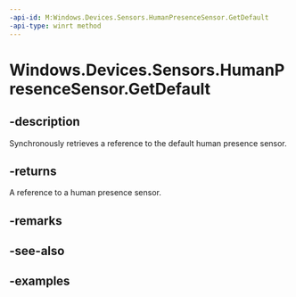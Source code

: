 ```yaml
---
-api-id: M:Windows.Devices.Sensors.HumanPresenceSensor.GetDefault
-api-type: winrt method
---
```


# Windows.Devices.Sensors.HumanPresenceSensor.GetDefault

<!--
public static Windows.Devices.Sensors.HumanPresenceSensor GetDefault ();
-->

## -description

Synchronously retrieves a reference to the default human presence sensor.

## -returns

A reference to a human presence sensor.

## -remarks

## -see-also

## -examples
